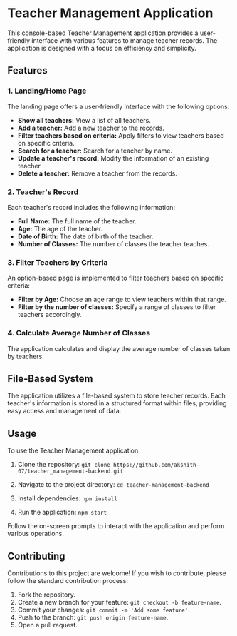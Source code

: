 # Teacher Management Application

This console-based Teacher Management application provides a user-friendly interface with various features to manage teacher records. The application is designed with a focus on efficiency and simplicity.

## Features

### 1. Landing/Home Page

The landing page offers a user-friendly interface with the following options:

- **Show all teachers:** View a list of all teachers.
- **Add a teacher:** Add a new teacher to the records.
- **Filter teachers based on criteria:** Apply filters to view teachers based on specific criteria.
- **Search for a teacher:** Search for a teacher by name.
- **Update a teacher's record:** Modify the information of an existing teacher.
- **Delete a teacher:** Remove a teacher from the records.

### 2. Teacher's Record

Each teacher's record includes the following information:

- **Full Name:** The full name of the teacher.
- **Age:** The age of the teacher.
- **Date of Birth:** The date of birth of the teacher.
- **Number of Classes:** The number of classes the teacher teaches.

### 3. Filter Teachers by Criteria

An option-based page is implemented to filter teachers based on specific criteria:

- **Filter by Age:** Choose an age range to view teachers within that range.
- **Filter by the number of classes:** Specify a range of classes to filter teachers accordingly.

### 4. Calculate Average Number of Classes

The application calculates and display the average number of classes taken by teachers.

## File-Based System

The application utilizes a file-based system to store teacher records. Each teacher's information is stored in a structured format within files, providing easy access and management of data.

## Usage

To use the Teacher Management application:

1. Clone the repository: `git clone https://github.com/akshith-07/teacher_management-backend.git`

2. Navigate to the project directory: `cd teacher-management-backend`

3. Install dependencies: `npm install`

4. Run the application: `npm start`

Follow the on-screen prompts to interact with the application and perform various operations.

## Contributing

Contributions to this project are welcome! If you wish to contribute, please follow the standard contribution process:

1. Fork the repository.
2. Create a new branch for your feature: `git checkout -b feature-name`.
3. Commit your changes: `git commit -m 'Add some feature'`.
4. Push to the branch: `git push origin feature-name`.
5. Open a pull request.

